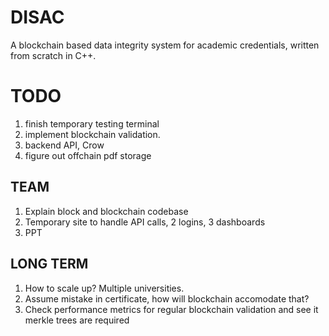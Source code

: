 # DISAC
A blockchain based data integrity system for academic credentials, written from scratch in C++.

# TODO
1. finish temporary testing terminal
2. implement blockchain validation.
3. backend API, Crow
4. figure out offchain pdf storage

## TEAM
1. Explain block and blockchain codebase
2. Temporary site to handle API calls, 2 logins, 3 dashboards
3. PPT

## LONG TERM
1. How to scale up? Multiple universities.
2. Assume mistake in certificate, how will blockchain accomodate that?
3. Check performance metrics for regular blockchain validation and see it merkle trees are required